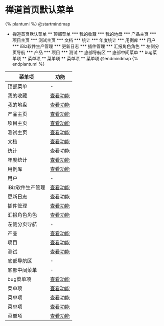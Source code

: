 # 禅道首页默认菜单



{% plantuml %}
@startmindmap
* 禅道首页默认菜单
** 顶部菜单
*** 我的收藏
*** 我的地盘
*** 产品主页
*** 项目主页
*** 测试主页
*** 文档
*** 统计
*** 年度统计
*** 用例库
*** 用户
*** iBiz软件生产管理
*** 更新日志
*** 插件管理
*** 汇报角色角色
** 左侧分页导航
*** 产品
*** 项目
*** 测试
** 底部导航区
** 底部中间菜单
** bug菜单项
** 菜单项
** 菜单项
** 菜单项
** 菜单项
@endmindmap
{% endplantuml %}




| 菜单项      |  功能  |
| --------   |   ----  |
|顶部菜单|-|
|我的收藏|[查看功能](func/IbzFavoritesTabExpView.md)|
|我的地盘|[查看功能](func/IbzMyTerritoryTabExpView.md)|
|产品主页|[查看功能](func/ProductPortalView.md)|
|项目主页|[查看功能](func/ProjectPortalView.md)|
|测试主页|[查看功能](func/TestPortalView.md)|
|文档|[查看功能](func/DocLibLibTabExpView.md)|
|统计|[查看功能](func/IbzMyTerritoryStatsTabExpView.md)|
|年度统计|[查看功能](func/UserYearWorkStatsEditView.md)|
|用例库|[查看功能](func/IbzLibGridView.md)|
|用户|-|
|iBiz软件生产管理|[查看功能](func/ProductHtmlView.md)|
|更新日志|[查看功能](func/SysUpdateLogGridView.md)|
|插件管理|[查看功能](func/IbzMyTerritoryUsr3TabExpView.md)|
|汇报角色角色|[查看功能](func/IbzReportRoleConfigGridView.md)|
|左侧分页导航|-|
|产品|[查看功能](func/ProductLeftSidebarListView.md)|
|项目|[查看功能](func/ProjectLeftSidebarListView.md)|
|测试|[查看功能](func/ProductTestLeftSidebarListView.md)|
|底部导航区|-|
|底部中间菜单|-|
|bug菜单项|[查看功能](func/Bugmaindashboardview_link.md)|
|菜单项|[查看功能](func/Bugmaindashboardview_link.md)|
|菜单项|[查看功能](func/Taskmaindashboardview_link.md)|
|菜单项|[查看功能](func/Todomaindashboardview_link.md)|
|菜单项|[查看功能](func/Storymaindashboardview_link.md)|

